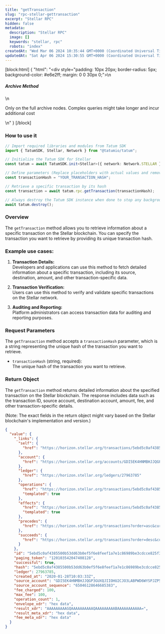 ```yaml
---
title: "getTransaction"
slug: "rpc-stellar-gettransaction"
excerpt: "Stellar RPC"
hidden: false
metadata: 
  description: "Stellar RPC"
  image: []
  keywords: "stellar, rpc"
  robots: "index"
createdAt: "Wed Mar 06 2024 10:35:44 GMT+0000 (Coordinated Universal Time)"
updatedAt: "Sat Apr 06 2024 15:30:55 GMT+0000 (Coordinated Universal Time)"
---
```

[block:html]
{
  "html": "<div style=\"padding: 10px 20px; border-radius: 5px; background-color: #e6e2ff; margin: 0 0 30px 0;\">\n  <h5>Archive Method</h5>\n  <p>Only on the full archive nodes. Complex queries might take longer and incur additional cost</p>\n</div>"
}
[/block]


### How to use it

```typescript
// Import required libraries and modules from Tatum SDK
import { TatumSDK, Stellar, Network } from "@tatumio/tatum";

// Initialize the Tatum SDK for Stellar
const tatum = await TatumSDK.init<Stellar>({ network: Network.STELLAR });

// Define parameters (Replace placeholders with actual values and remove redundant)
const transactionHash = "YOUR_TRANSACTION_HASH";

// Retrieve a specific transaction by its hash
const transaction = await tatum.rpc.getTransaction(transactionHash);

// Always destroy the Tatum SDK instance when done to stop any background processes
await tatum.destroy();
```

### Overview

The `getTransaction` method allows you to retrieve information about a specific transaction on the Stellar blockchain. You can specify the transaction you want to retrieve by providing its unique transaction hash.

### Example use cases:

1. **Transaction Details:**  
   Developers and applications can use this method to fetch detailed information about a specific transaction, including its source, destination, amount, and other transaction-specific data.

2. **Transaction Verification:**  
   Users can use this method to verify and validate specific transactions on the Stellar network.

3. **Auditing and Reporting:**  
   Platform administrators can access transaction data for auditing and reporting purposes.

### Request Parameters

The `getTransaction` method accepts a `transactionHash` parameter, which is a string representing the unique hash of the transaction you want to retrieve.

- `transactionHash` (string, required):  
  The unique hash of the transaction you want to retrieve.

### Return Object

The `getTransaction` method returns detailed information about the specified transaction on the Stellar blockchain. The response includes data such as the transaction ID, source account, destination account, amount, fee, and other transaction-specific details.

(Note: The exact fields in the return object might vary based on the Stellar blockchain's implementation and version.)

```json
{
  "value": {
    "_links": {
      "self": {
        "href": "https://horizon.stellar.org/transactions/5ebd5c0af4385500b53dd63b0ef5f6e8feef1a7e1c86989be3cdcce825f3c0cc"
      },
      "account": {
        "href": "https://horizon.stellar.org/accounts/GDI5EK4HNMBHJJQGP3GUXQJIIOHU2CJO3LABPWD6WYSPJZP5NP67TMNN"
      },
      "ledger": {
        "href": "https://horizon.stellar.org/ledgers/27963785"
      },
      "operations": {
        "href": "https://horizon.stellar.org/transactions/5ebd5c0af4385500b53dd63b0ef5f6e8feef1a7e1c86989be3cdcce825f3c0cc/operations{?cursor,limit,order}",
        "templated": true
      },
      "effects": {
        "href": "https://horizon.stellar.org/transactions/5ebd5c0af4385500b53dd63b0ef5f6e8feef1a7e1c86989be3cdcce825f3c0cc/effects{?cursor,limit,order}",
        "templated": true
      },
      "precedes": {
        "href": "https://horizon.stellar.org/transactions?order=asc&cursor=120103542047408128"
      },
      "succeeds": {
        "href": "https://horizon.stellar.org/transactions?order=desc&cursor=120103542047408128"
      }
    },
    "id": "5ebd5c0af4385500b53dd63b0ef5f6e8feef1a7e1c86989be3cdcce825f3c0cc",
    "paging_token": "120103542047408128",
    "successful": true,
    "hash": "5ebd5c0af4385500b53dd63b0ef5f6e8feef1a7e1c86989be3cdcce825f3c0cc",
    "ledger": 27963785,
    "created_at": "2020-01-28T10:03:33Z",
    "source_account": "GDI5EK4HNMBHJJQGP3GUXQJIIOHU2CJO3LABPWD6WYSPJZP5NP67TMNN",
    "source_account_sequence": "65046128646685383",
    "fee_charged": 100,
    "max_fee": 100,
    "operation_count": 1,
    "envelope_xdr": "hex data",
    "result_xdr": "AAAAAAAAAGQAAAAAAAAAAQAAAAAAAAABAAAAAAAAAAA=",
    "result_meta_xdr": "hex data",
    "fee_meta_xdr": "hex data"
  }
}
```
